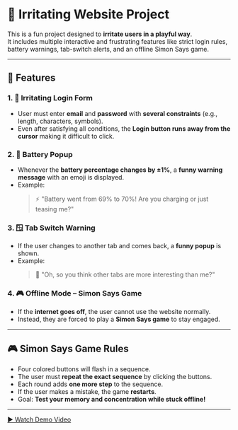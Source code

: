 # 🤯 Irritating Website Project

This is a fun project designed to **irritate users in a playful way**.  
It includes multiple interactive and frustrating features like strict login rules, battery warnings, tab-switch alerts, and an offline Simon Says game.  

---

## 🚀 Features

### 1. 📨 Irritating Login Form
- User must enter **email** and **password** with **several constraints** (e.g., length, characters, symbols).
- Even after satisfying all conditions, the **Login button runs away from the cursor** making it difficult to click.  

### 2. 🔋 Battery Popup
- Whenever the **battery percentage changes by ±1%**, a **funny warning message** with an emoji is displayed.  
- Example:  
  > ⚡ "Battery went from 69% to 70%! Are you charging or just teasing me?"

### 3. 🪟 Tab Switch Warning
- If the user changes to another tab and comes back, a **funny popup** is shown.  
- Example:  
  > 👀 "Oh, so you think other tabs are more interesting than me?"

### 4. 🎮 Offline Mode – Simon Says Game
- If the **internet goes off**, the user cannot use the website normally.  
- Instead, they are forced to play a **Simon Says game** to stay engaged.  

---

## 🎮 Simon Says Game Rules
- Four colored buttons will flash in a sequence.  
- The user must **repeat the exact sequence** by clicking the buttons.  
- Each round adds **one more step** to the sequence.  
- If the user makes a mistake, the game **restarts**.  
- Goal: **Test your memory and concentration while stuck offline!**  

---

[▶ Watch Demo Video](https://github.com/sanchit-gituser/wreckathon/raw/refs/heads/main/assets/demo.mp4)
